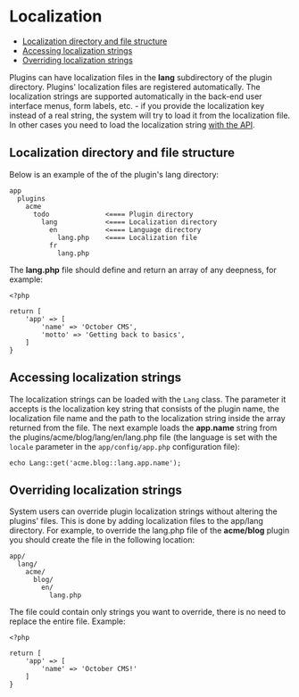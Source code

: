 # Localization

- [Localization directory and file structure](#file-structure)
- [Accessing localization strings](#accessing-strings)
- [Overriding localization strings](#overriding)

Plugins can have localization files in the **lang** subdirectory of the plugin directory. Plugins' localization files are registered automatically. The localization strings are supported automatically in the back-end user interface menus, form labels, etc. - if you provide the localization key instead of a real string, the system will try to load it from the localization file. In other cases you need to load the localization string [with the API](#accessing-strings). 

<a name="file-structure" class="anchor" href="#file-structure"></a>
## Localization directory and file structure

Below is an example of the of the plugin's lang directory:

    app
      plugins
        acme
          todo              <==== Plugin directory
            lang            <==== Localization directory
              en            <==== Language directory
                lang.php    <==== Localization file
              fr
                lang.php


The **lang.php** file should define and return an array of any deepness, for example:

    <?php

    return [
        'app' => [
            'name' => 'October CMS',
            'motto' => 'Getting back to basics',
        ]
    }

<a name="accessing-strings" class="anchor" href="#accessing-strings"></a>
## Accessing localization strings

The localization strings can be loaded with the `Lang` class. The parameter it accepts is the localization key string that consists of the plugin name, the localization file name and the path to the localization string inside the array returned from the file. The next example loads the **app.name** string from the plugins/acme/blog/lang/en/lang.php file (the language is set with the `locale` parameter in the `app/config/app.php` configuration file):

    echo Lang::get('acme.blog::lang.app.name');

<a name="overriding" class="anchor" href="#overriding"></a>
## Overriding localization strings

System users can override plugin localization strings without altering the plugins' files. This is done by adding localization files to the app/lang directory. For example, to override the lang.php file of the **acme/blog** plugin you should create the file in the following location:

    app/
      lang/
        acme/
          blog/
            en/
              lang.php

The file could contain only strings you want to override, there is no need to replace the entire file. Example:

    <?php

    return [
        'app' => [
            'name' => 'October CMS!'
        ]
    }
